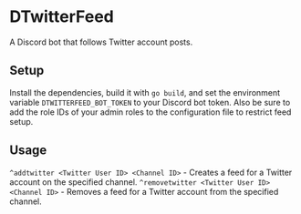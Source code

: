 # DTwitterFeed
A Discord bot that follows Twitter account posts.

## Setup
Install the dependencies, build it with `go build`, and set the environment variable `DTWITTERFEED_BOT_TOKEN` to your Discord bot token.
Also be sure to add the role IDs of your admin roles to the configuration file to restrict feed setup.

## Usage
`^addtwitter <Twitter User ID> <Channel ID>` - Creates a feed for a Twitter account on the specified channel.
`^removetwitter <Twitter User ID> <Channel ID>` - Removes a feed for a Twitter account from the specified channel.
